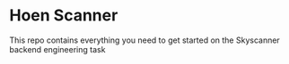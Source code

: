 # Hoen Scanner
This repo contains everything you need to get started on the Skyscanner backend engineering task
